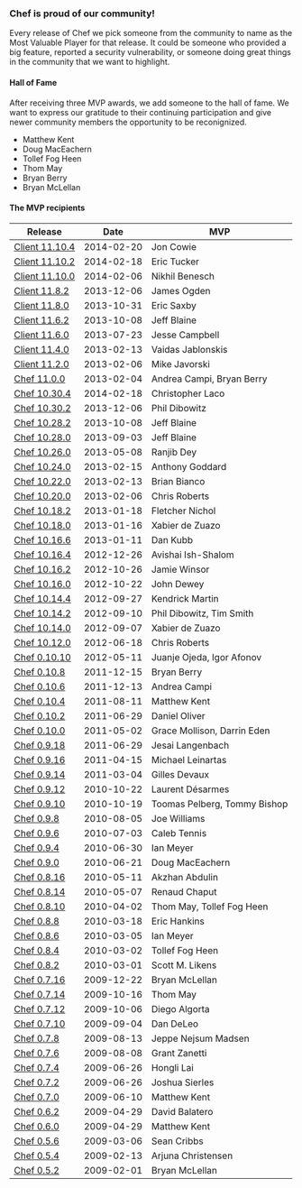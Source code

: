 ### Chef is proud of our community!

Every release of Chef we pick someone from the community to name as the Most Valuable Player for that release. It could be someone who provided a big feature, reported a security vulnerability, or someone doing great things in the community that we want to highlight.

#### Hall of Fame

After receiving three MVP awards, we add someone to the hall of fame. We want to express our gratitude to their continuing participation and give newer community members the opportunity to be reconignized.

* Matthew Kent
* Doug MacEachern
* Tollef Fog Heen
* Thom May
* Bryan Berry
* Bryan McLellan

#### The MVP recipients

| Release | Date | MVP |
|---------|------|-----|
| [Client 11.10.4](http://www.getchef.com/blog/2014/02/20/chef-client-patch-release-11-10-4/) | 2014-02-20 | Jon Cowie |
| [Client 11.10.2](http://www.getchef.com/blog/2014/02/18/chef-client-release-11-10-2-10-30-4/) | 2014-02-18 | Eric Tucker |
| [Client 11.10.0](http://www.getchef.com/blog/2014/02/06/chef-client-11-10-0-release/) | 2014-02-06 | Nikhil Benesch |
| [Client 11.8.2](http://www.getchef.com/blog/2013/12/06/release-chef-client-10-30-2-11-8-2-mixlib-shellout-1-3-0/) | 2013-12-06 | James Ogden |
| [Client 11.8.0](http://www.opscode.com/blog/2013/10/31/release-chef-client-11-8-0-ohai-6-20-0/) | 2013-10-31 | Eric Saxby |
| [Client 11.6.2](http://www.getchef.com/blog/2013/10/08/release-chef-client-11-6-2-10-28-2/) | 2013-10-08 | Jeff Blaine |
| [Client 11.6.0](http://www.opscode.com/blog/2013/07/23/chef-client-11-6-0-ohai-6-18-0-and-more/) | 2013-07-23 | Jesse Campbell |
| [Client 11.4.0](http://www.opscode.com/blog/2013/02/13/chef-client-11-4-0-10-22-0-released/) | 2013-02-13 | Vaidas Jablonskis |
| [Client 11.2.0](http://www.opscode.com/blog/2013/02/07/chef-client-11-2-0-10-20-0-released/) | 2013-02-06 | Mike Javorski |
| [Chef 11.0.0](http://www.opscode.com/blog/2013/02/04/chef-11-released/) | 2013-02-04 | Andrea Campi, Bryan Berry |
| [Chef 10.30.4](http://www.getchef.com/blog/2014/02/18/chef-client-release-11-10-2-10-30-4/) | 2014-02-18 | Christopher Laco |
| [Chef 10.30.2](http://www.getchef.com/blog/2013/12/06/release-chef-client-10-30-2-11-8-2-mixlib-shellout-1-3-0/) | 2013-12-06 | Phil Dibowitz |
| [Chef 10.28.2](http://www.getchef.com/blog/2013/10/08/release-chef-client-11-6-2-10-28-2/) | 2013-10-08 | Jeff Blaine |
| [Chef 10.28.0](http://www.opscode.com/blog/2013/09/03/chef-10-28-0-released/) | 2013-09-03 | Jeff Blaine |
| [Chef 10.26.0](http://www.opscode.com/blog/2013/05/08/chef-10-26-0-released/) | 2013-05-08 | Ranjib Dey |
| [Chef 10.24.0](http://www.opscode.com/blog/2013/02/15/chef-server-11-0-6-and-10-24-0-released/) | 2013-02-15 | Anthony Goddard |
| [Chef 10.22.0](http://www.opscode.com/blog/2013/02/13/chef-client-11-4-0-10-22-0-released/) | 2013-02-13 | Brian Bianco |
| [Chef 10.20.0](http://www.opscode.com/blog/2013/02/07/chef-client-11-2-0-10-20-0-released/) | 2013-02-06 | Chris Roberts |
| [Chef 10.18.2](http://www.opscode.com/blog/2013/01/18/chef-10-18-2-bugfix-release/) | 2013-01-18 | Fletcher Nichol |
| [Chef 10.18.0](http://www.opscode.com/blog/2013/01/16/chef-10-18-0-released/) | 2013-01-16 | Xabier de Zuazo |
| [Chef 10.16.6](http://www.opscode.com/blog/2013/01/11/chef-10-16-6-security-release/) | 2013-01-11 | Dan Kubb |
| [Chef 10.16.4](http://www.opscode.com/blog/2012/12/26/chef-10-16-4-released/) | 2012-12-26 | Avishai Ish-Shalom |
| [Chef 10.16.2](http://www.opscode.com/blog/2012/10/26/chef-10-16-2-released/) | 2012-10-26 | Jamie Winsor |
| [Chef 10.16.0](http://www.opscode.com/blog/2012/10/22/chef-10-16-0-released/) | 2012-10-22 | John Dewey |
| [Chef 10.14.4](http://www.opscode.com/blog/2012/09/28/chef-10-14-4-released/) | 2012-09-27 | Kendrick Martin |
| [Chef 10.14.2](http://www.opscode.com/blog/2012/09/11/chef-10-14-2-released/) | 2012-09-10 | Phil Dibowitz, Tim Smith |
| [Chef 10.14.0](http://www.opscode.com/blog/2012/09/07/chef-10-14-0-released/) | 2012-09-07 | Xabier de Zuazo |
| [Chef 10.12.0](http://www.opscode.com/blog/2012/06/19/chef-10-12-0-released/) | 2012-06-18 | Chris Roberts |
| [Chef 0.10.10](http://www.opscode.com/blog/2012/05/11/chef-0-10-10-released/) | 2012-05-11 | Juanje Ojeda, Igor Afonov |
| [Chef 0.10.8](http://www.opscode.com/blog/2011/12/15/chef-0-10-8-released/) | 2011-12-15 | Bryan Berry |
| [Chef 0.10.6](http://www.opscode.com/blog/2011/12/14/chef-0-10-6-released/) | 2011-12-13 | Andrea Campi |
| [Chef 0.10.4](http://www.opscode.com/blog/2011/08/11/chef-0-10-4-released/) | 2011-08-11 | Matthew Kent |
| [Chef 0.10.2](http://www.opscode.com/blog/2011/06/29/chef-0-10-2-and-0-9-18-released/) | 2011-06-29 | Daniel Oliver |
| [Chef 0.10.0](http://www.opscode.com/blog/2011/05/02/chef-0-10-0-released/) | 2011-05-02 | Grace Mollison, Darrin Eden |
| [Chef 0.9.18](http://www.opscode.com/blog/2011/06/29/chef-0-10-2-and-0-9-18-released/) | 2011-06-29 | Jesai Langenbach |
| [Chef 0.9.16](http://www.opscode.com/blog/2011/04/15/chef-0-9-16-released/) | 2011-04-15 | Michael Leinartas |
| [Chef 0.9.14](http://www.opscode.com/blog/2011/03/04/chef-0-9-14-released/) | 2011-03-04 | Gilles Devaux |
| [Chef 0.9.12](http://www.opscode.com/blog/2010/10/22/chef-0-9-12-released/) | 2010-10-22 | Laurent Désarmes |
| [Chef 0.9.10](http://www.opscode.com/blog/2010/10/19/chef-0-9-10-ohai-0-5-8-and-mixliblog-1-2-0-released/) | 2010-10-19 | Toomas Pelberg, Tommy Bishop |
| [Chef 0.9.8](http://www.opscode.com/blog/2010/08/05/chef-0-9-8-and-mixlib-authentication-1-1-4-released/) | 2010-08-05 | Joe Williams |
| [Chef 0.9.6](http://www.opscode.com/blog/2010/07/03/chef-0-9-6-released/) | 2010-07-03 | Caleb Tennis |
| [Chef 0.9.4](http://www.opscode.com/blog/2010/06/30/chef-0-9-4-released/) | 2010-06-30 | Ian Meyer |
| [Chef 0.9.0](http://www.opscode.com/blog/2010/06/21/chef-0-9-0-and-ohai-0-5-6-released/) | 2010-06-21 | Doug MacEachern |
| [Chef 0.8.16](http://www.opscode.com/blog/2010/05/11/chef-0-8-16-and-ohai-0-5-4-release/) | 2010-05-11 | Akzhan Abdulin |
| [Chef 0.8.14](http://www.opscode.com/blog/2010/05/07/chef-0-8-14-release/) | 2010-05-07 | Renaud Chaput |
| [Chef 0.8.10](http://www.opscode.com/blog/2010/04/02/chef-0-8-10-release/) | 2010-04-02 | Thom May, Tollef Fog Heen |
| [Chef 0.8.8](http://www.opscode.com/blog/2010/03/18/chef-0-8-8-release/) | 2010-03-18 | Eric Hankins |
| [Chef 0.8.6](http://www.opscode.com/blog/2010/03/05/chef-0-8-6-release/) | 2010-03-05 | Ian Meyer |
| [Chef 0.8.4](http://www.opscode.com/blog/2010/03/02/chef-0-8-4-release/) | 2010-03-02 | Tollef Fog Heen |
| [Chef 0.8.2](http://www.opscode.com/blog/2010/03/01/chef-0-8-2-release/) | 2010-03-01 | Scott M. Likens |
| [Chef 0.7.16](http://www.opscode.com/blog/2009/12/22/chef-0-7-16-release/) | 2009-12-22 | Bryan McLellan |
| [Chef 0.7.14](http://www.opscode.com/blog/2009/10/26/chef-0-7-14-ohai-0-3-6-releases/) | 2009-10-16 | Thom May |
| [Chef 0.7.12](http://www.opscode.com/blog/2009/10/06/chef-0-7-12rc0-ohai-0-3-4rc0-releases/) | 2009-10-06 | Diego Algorta |
| [Chef 0.7.10](http://www.opscode.com/blog/2009/09/04/chef-0-7-10-release/) | 2009-09-04 | Dan DeLeo |
| [Chef 0.7.8](http://www.opscode.com/blog/2009/08/13/chef-0-7-8-release/) | 2009-08-13 | Jeppe Nejsum Madsen |
| [Chef 0.7.6](http://www.opscode.com/blog/2009/08/08/chef-0-7-6-release/) | 2009-08-08 | Grant Zanetti |
| [Chef 0.7.4](http://www.opscode.com/blog/2009/06/26/back-to-back-chef-0-7-2-and-chef-0-7-4-released/) | 2009-06-26 | Hongli Lai |
| [Chef 0.7.2](http://www.opscode.com/blog/2009/06/26/back-to-back-chef-0-7-2-and-chef-0-7-4-released/) | 2009-06-26 | Joshua Sierles |
| [Chef 0.7.0](http://www.opscode.com/blog/2009/06/10/chef-0-7-0-release/) | 2009-06-10 | Matthew Kent |
| [Chef 0.6.2](http://www.opscode.com/blog/2009/04/29/chef-0-6-2-release/) | 2009-04-29 | David Balatero |
| [Chef 0.6.0](http://www.opscode.com/blog/2009/04/29/chef-0-6-0-release/) | 2009-04-29 | Matthew Kent |
| [Chef 0.5.6](http://www.opscode.com/blog/2009/03/06/chef-0-5-6/) | 2009-03-06 | Sean Cribbs |
| [Chef 0.5.4](http://www.opscode.com/blog/2009/02/13/chef-0-5-4/) | 2009-02-13 | Arjuna Christensen |
| [Chef 0.5.2](http://www.opscode.com/blog/2009/02/01/chef-0-5-2-and-ohai-0-1-4/) | 2009-02-01 | Bryan McLellan |

